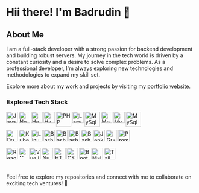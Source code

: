 # Hii there! I'm Badrudin :wave:
## About Me

I am a full-stack developer with a strong passion for backend development and building robust servers. My journey in the tech world is driven by a constant curiosity and a desire to solve complex problems. As a professional developer, I'm always exploring new technologies and methodologies to expand my skill set.

Explore more about my work and projects by visiting my [portfolio website](https://badrudin.my.id).

### Explored Tech Stack
<!--Programming/Backend-->
<!--JavaSript-->
  <a href="https://js.org"><img align="left" alt="JavaScript" title="JavaScript" width="30px" src="https://upload.wikimedia.org/wikipedia/commons/9/99/Unofficial_JavaScript_logo_2.svg" /></a>
<!--NodeJS-->
  <a href="https://nodejs.org/"><img align="left" alt="NodeJS" title="NodeJS" width="30px" src="https://seeklogo.com/images/N/nodejs-logo-FBE122E377-seeklogo.com.png" /></a>
<!--HapiJS-->
<a href="https://adonisjs.com/"><img align="left" alt="Hapi.js" title="Hapi.js" width="30px" src="https://cdn.worldvectorlogo.com/logos/hapi.svg" /></a>
<!--AdonisJS-->
<a href="https://adonisjs.com/"><img align="left" alt="Hapi.js" title="Hapi.js" width="30px" src="https://encrypted-tbn1.gstatic.com/images?q=tbn:ANd9GcRQgKsjbzQKIXa6sj0NJO_DtBjM6aodnZ-mIh9-VEVJ7sjBPWD7Fx6rPU1JncBT" /></a>
<!--PHP-->
  <a href="https://www.php.net/"><img align="left" alt="PHP" title="PHP" width="40px" src="https://upload.wikimedia.org/wikipedia/commons/thumb/2/27/PHP-logo.svg/3060px-PHP-logo.svg.png" /></a>
<!--Laravel-->
  <a href="https://laravel.com/"><img align="left" alt="Laravel" title="Laravel" width="30px" src="https://upload.wikimedia.org/wikipedia/commons/thumb/9/9a/Laravel.svg/240px-Laravel.svg.png" />
  
<!--Databases-->
<!--MySql-->
   <a href="https://www.mysql.com/"><img align="left" alt="MySql" title="MySql" width="40px" src="https://encrypted-tbn3.gstatic.com/images?q=tbn:ANd9GcRnTSadUjcJkRclfeOe77QaSNP375FzYT0E6EIXkxUOQJzoUcue2cL1BQXkRd2j" /></a>
<!--MongoDB-->
  <a href="https://www.mongodb.com/"><img align="left" alt="MongoDB" title="MongoDB" width="30px" src="https://encrypted-tbn0.gstatic.com/images?q=tbn:ANd9GcSrwoSS0Bwp7yTREqcUlftPFVd9h1mqthsWl6x8pqXRZDk6_47fpWYTOrYLsfbZ" /></a>
<!--Postgresql-->
   <a href="https://www.postgresql.org/"><img align="left" alt="MySql" title="MySql" width="30px" src="https://encrypted-tbn0.gstatic.com/images?q=tbn:ANd9GcR5HQTlT831LDqeriNh5qxJbRG_ImoKnXdnNdZv_FPVybD7L4mb-y9MYPQZ2k8f" /></a>
<!--Mariadb-->
   <a href="https://www.mariadb.org/"><img align="left" alt="MySql" title="MySql" width="40px" src="https://encrypted-tbn1.gstatic.com/images?q=tbn:ANd9GcSDGkHYYREzmMpDLHOnI3Z4Px6rUsbijCVwRBWWwqOZfocpv4eYIsLxKQ-WY1Nj" /></a> 
<br />
<br />
<!--Server-->
<!--Docker-->
<a href="https://www.docker.com/"><img align="left" alt="Docker" title="Docker" width="30px" src="https://cdn.worldvectorlogo.com/logos/docker.svg" /></a>
<!--Kubernetes-->
<a href="https://kubernetes.io/"><img align="left" alt="Kubernetes" title="Kubernetes" width="30px" src="https://encrypted-tbn1.gstatic.com/images?q=tbn:ANd9GcSIM1JJBkP0aQtuzdUBK4yy8hYY5DTMSv1_tXCfrkOeZHL8W0olzR7ZkJL_bxOb" /></a>
<!--Linux-->
<a href="https://www.linux.org"><img align="left" alt="Linux" title="Linux" width="30px" src="https://cdn.worldvectorlogo.com/logos/linux-tux.svg" /></a>
<!--Bash shell-->
<a href="https://www.bash.org.uk"><img align="left" alt="Bash" title="Bash" width="30px" src="https://encrypted-tbn2.gstatic.com/images?q=tbn:ANd9GcQMrKn9CsPhcMCDoe7V69tK0-d3vQP-XgEiLEs2uf8_3jhl5SuTO1hiIwy8M149" /></a>
<!--AWS-->
<a href="https://aws.amazon.com/"><img align="left" alt="Bash" title="Bash" width="30px" src="https://encrypted-tbn3.gstatic.com/images?q=tbn:ANd9GcSeRVXK6gyLJFr0x-nNJCMoqMpB01Lay1SPcWXOIm6LZOL9xPeHj8c-kt_Voaql" /></a>
<!--GCP-->
<a href="https://cloud.google.com/"><img align="left" alt="Bash" title="Bash" width="30px" src="https://encrypted-tbn3.gstatic.com/images?q=tbn:ANd9GcSZHOPrxW7Fp3VnsLFMvZ8_IN0qYmwk2iYF14wTcL7sqFg2Rn_QicGUIK0guAk9" /></a>
<!--Alibaba cloud-->
<a href="https://www.alibabacloud.com/"><img align="left" alt="Bash" title="Bash" width="30px" src="https://encrypted-tbn3.gstatic.com/images?q=tbn:ANd9GcSSdgS25bYZyJJBIdCsCFtnTJqY5Qe_H-6FWB0EF1FKEkGcQrb9VYTPMfm2AE6z" /></a>

<!--Jenkins-->
<a href="https://www.jenkins.io/"><img align="left" alt="Jenkins" title="Jenkins" width="30px" src="https://encrypted-tbn3.gstatic.com/images?q=tbn:ANd9GcRPPadwCeDAVGBQgSmqsmr2jZLGLpDQy1zX_iAuBXPAdOJCizEiytTZwrVQ3fOz" /></a>
<!--Grafana-->
<a href="https://grafana.com/"><img align="left" alt="Grafana" title="Grafana" width="30px" src="https://cdn.worldvectorlogo.com/logos/grafana.svg" /></a>
<!--Prometheus-->
<a href="https://prometheus.io/"><img align="left" alt="Prometheus" title="Prometheus" width="30px" src="https://cdn.worldvectorlogo.com/logos/prometheus.svg" /></a>
<br />
<br />

<!--Frontend-->
<!--ReactJS-->
<a href="https://reactjs.org/"><img align="left" alt="React" title="React" width="30px" src="https://cdn.worldvectorlogo.com/logos/react-2.svg" /></a>
<!--NextJS-->
  <a href="https://nextjs.org/"><img align="left" alt="Next" title="Next (React SSR Framework)" width="25px" src="https://encrypted-tbn0.gstatic.com/images?q=tbn:ANd9GcRx0fiP1RVXu4E1BHF9hVsb2MmNnKfxQpI1DG0F9w-SgTkhYd3d_lEqroVLkJn3" /></a>
<!--VueJS-->
<a href="https://vuejs.org/"><img align="left" alt="Vue.js" title="Vue.js" width="30px" src="https://encrypted-tbn0.gstatic.com/images?q=tbn:ANd9GcQ10iztOEZIy2vltt-VuHV1X_ChZbqhLSAnduzV_Q3VE1yrlXoYTj0mpCLFqh0M" /></a>
<!--NuxtJS-->
<a href="https://nuxtjs.org/"><img align="left" alt="Nuxt.js" title="Nuxt.js" width="30px" src="https://encrypted-tbn3.gstatic.com/images?q=tbn:ANd9GcSeuTBsdQYx85jbhPWQdhtchlY127eOcYXWOH6NT9KOxKjjQhNJVBgYy2DQtR6-" /></a>
<!--HTML5-->
<a href="https://www.html.org.in/"><img align="left" alt="HTML5" title="HTML5" width="30px" src="https://encrypted-tbn0.gstatic.com/images?q=tbn:ANd9GcSRqzSvsrSi5_ldSkxFfncYDnOtX-VmcFCrlQ6lweNMHXZn8rUUBIIj1wxQbCwm" /></a>
<!--CSS3-->
<a href="https://developer.mozilla.org/en-US/docs/Web/CSS"><img align="left" alt="CSS3" title="CSS3" width="30px" src="https://encrypted-tbn2.gstatic.com/images?q=tbn:ANd9GcSkGg4xHQnI96BelsfeKakHKlMfXrbMSCgof9otywUur17yYfL5ASHH_EN7iujc" /></a>
<!--Bootstrap-->
<a href="https://getbootstrap.com/"><img align="left" alt="Bootstrap" title="Bootstrap" width="30px" src="https://cdn.worldvectorlogo.com/logos/bootstrap-5-1.svg" /></a>
<!--Material UI-->
<a href="https://material-ui.com/"><img align="left" alt="Material UI" title="Material UI" width="30px" src="https://cdn.worldvectorlogo.com/logos/material-ui-1.svg" /></a>
<!--Tailwind CSS-->
<a href="https://tailwindcss.com/"><img align="left" alt="Tailwind CSS" title="Tailwind CSS" width="30px" src="https://cdn.worldvectorlogo.com/logos/tailwind-css-2.svg" /></a>
<br />
<br />
<br />
<br />
Feel free to explore my repositories and connect with me to collaborate on exciting tech ventures! :rocket:
